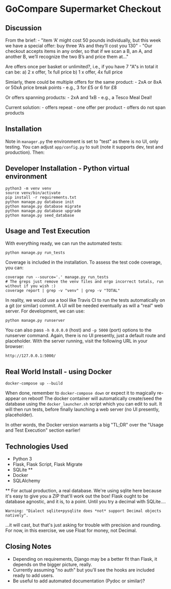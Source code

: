 # GoCompare Supermarket Checkout

## Discussion

From the brief:
	- "item ‘A’ might cost 50 pounds individually, but this week we have a special offer: buy three ‘A’s and they’ll cost you 130"
	- "Our checkout accepts items in any order, so that if we scan a B, an A, and another B, we’ll recognize the two B’s and price them at..."

Are offers once per basket or unlimited?, i.e., if you have 7 "A"s in total it can be:
		a) 2 x offer, 1x full price
		b) 1 x offer, 4x full price

Simiarly, there could be multiple offers for the same product:
	- 2xA or 8xA or 50xA price break points
		- e.g., 3 for £5 or 6 for £8

Or offers spanning products:
	- 2xA and 1xB
		- e.g., a Tesco Meal Deal!

Current solution:
	- offers repeat
	- one offer per product
	- offers do not span products

## Installation

Note in `manager.py` the environment is set to "test" as there is no UI, only testing.  You can adjust `app/config.py` to suit (note it supports dev, test and production).  Then:

## Developer Installation - Python virtual environment

	python3 -m venv venv
	source venv/bin/activate
	pip install -r requirements.txt
	python manage.py database init
	python manage.py database migrate
	python manage.py database upgrade
	python manage.py seed_database

## Usage and Test Execution

With everything ready, we can run the automated tests:

	python manage.py run_tests

Coverage is included in the installation. To assess the test code coverage, you can:

	coverage run --source='.' manage.py run_tests
	# The greps just remove the venv files and ergo incorrect totals, run without if you wish :)
	coverage report | grep -v "venv" | grep -v "TOTAL"

In reality, we would use a tool like Travis CI to run the tests automatically on a git (or similar) commit. A UI will be needed eventually as will a "real" web server.  For development, we can use:

	python manage.py runserver

You can also pass `-h 0.0.0.0` (host) and `-p 5000` (port) options to the runserver command.  Again, there is no UI presently, just a default route and placeholder. With the server running, visit the following URL in your browser:

	http://127.0.0.1:5000/

## Real World Install - using Docker

	docker-compose up --build

When done, remember to `docker-compose down` or expect it to magically re-appear on reboot!  The docker container will automatically create/seed the database using the `docker_launcher.sh` script which you can edit to suit.  It will then run tests, before finally launching a web server (no UI presently, placeholder).

In other words, the Docker version warrants a big "TL;DR" over the "Usage and Test Execution" section earlier!

## Technologies Used

- Python 3
- Flask, Flask Script, Flask Migrate
- SQLite **
- Docker
- SQLAlchemy

** For actual production, a real database. We're using sqlite here because it's easy to give you a ZIP that'll work out the box! Flask ought to be database agnostic, and it is, to a point.  Until you try a decimal with SQLite....

	Warning: "Dialect sqlite+pysqlite does *not* support Decimal objects natively".

...it will cast, but that's just asking for trouble with precision and rounding.  For now, in this exercise, we use Float for money, not Decimal.

## Closing Notes

- Depending on requirements, Django may be a better fit than Flask, it depends on the bigger picture, really.
- Currently assuming "no auth" but you'll see the hooks are included ready to add users.
- Be useful to add automated documentation (Pydoc or similar)?
